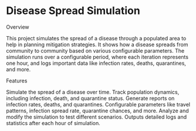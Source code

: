 # Disease Spread Simulation

Overview

This project simulates the spread of a disease through a populated area to help in planning mitigation strategies. It shows how a disease spreads from community to community based on various configurable parameters. The simulation runs over a configurable period, where each iteration represents one hour, and logs important data like infection rates, deaths, quarantines, and more.

Features

Simulate the spread of a disease over time.
Track population dynamics, including infection, death, and quarantine status.
Generate reports on infection rates, deaths, and quarantines.
Configurable parameters like travel patterns, infection spread rate, quarantine chances, and more.
Analyze and modify the simulation to test different scenarios.
Outputs detailed logs and statistics after each hour of simulation.
